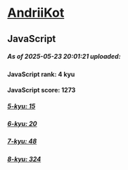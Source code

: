 # [AndriiKot](https://www.codewars.com/users/AndriiKot) 

## JavaScript

##### As of 2025-05-23 20:01:21 uploaded:

#### JavaScript rank: 4 kyu

#### JavaScript score: 1273

##### [5-kyu: 15](https://github.com/AndriiKot/JavaScript__CodeWars/tree/main/kyu-5)

##### [6-kyu: 20](https://github.com/AndriiKot/JavaScript__CodeWars/tree/main/kyu-6)

##### [7-kyu: 48](https://github.com/AndriiKot/JavaScript__CodeWars/tree/main/kyu-7)

##### [8-kyu: 324](https://github.com/AndriiKot/JavaScript__CodeWars/tree/main/kyu-8)

